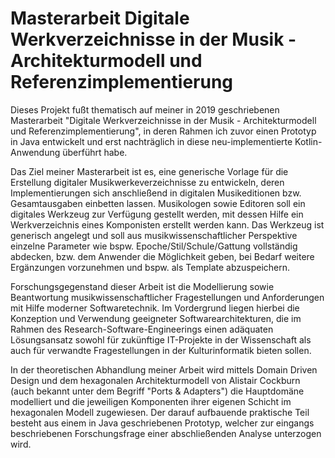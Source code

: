 # Masterarbeit Digitale Werkverzeichnisse in der Musik - Architekturmodell und Referenzimplementierung

Dieses Projekt fußt thematisch auf meiner in 2019 geschriebenen Masterarbeit "Digitale Werkverzeichnisse in der Musik - Architekturmodell und Referenzimplementierung", in deren Rahmen ich zuvor einen Prototyp in Java entwickelt und erst nachträglich in diese neu-implementierte Kotlin-Anwendung überführt habe.

Das Ziel meiner Masterarbeit ist es, eine generische Vorlage für die Erstellung digitaler Musikwerkeverzeichnisse zu entwickeln, deren Implementierungen sich anschließend in digitalen Musikeditionen bzw. Gesamtausgaben einbetten lassen. Musikologen sowie Editoren soll ein digitales Werkzeug zur Verfügung gestellt werden, mit dessen Hilfe ein Werkverzeichnis eines Komponisten erstellt werden kann. Das Werkzeug ist generisch angelegt und soll aus musikwissenschaftlicher Perspektive einzelne Parameter wie bspw. Epoche/Stil/Schule/Gattung vollständig abdecken, bzw. dem Anwender die Möglichkeit geben, bei Bedarf weitere Ergänzungen vorzunehmen und bspw. als Template abzuspeichern.

Forschungsgegenstand dieser Arbeit ist die Modellierung sowie Beantwortung musikwissenschaftlicher Fragestellungen und Anforderungen mit Hilfe moderner Softwaretechnik. Im Vordergrund liegen hierbei die Konzeption und Verwendung geeigneter Softwarearchitekturen, die im Rahmen des Research-Software-Engineerings einen adäquaten Lösungsansatz sowohl für zukünftige IT-Projekte in der Wissenschaft als auch für verwandte Fragestellungen in der Kulturinformatik bieten sollen.

In der theoretischen Abhandlung meiner Arbeit wird mittels Domain Driven Design und dem hexagonalen Architekturmodell von Alistair Cockburn (auch bekannt unter dem Begriff "Ports & Adapters") die Hauptdomäne modelliert und die jeweiligen Komponenten ihrer eigenen Schicht im hexagonalen Modell zugewiesen. Der darauf aufbauende praktische Teil besteht aus einem in Java geschriebenen Prototyp, welcher zur eingangs beschriebenen Forschungsfrage einer abschließenden Analyse unterzogen wird.
